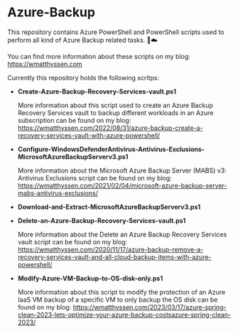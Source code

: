 # Azure-Backup

This repository contains Azure PowerShell and PowerShell scripts used to perform all kind of Azure Backup related tasks. 🚀☁️

You can find more information about these scripts on my blog: https://wmatthyssen.com


Currently this repository holds the following scritps:

- **Create-Azure-Backup-Recovery-Services-vault.ps1**

  More information about this script used to create an Azure Backup Recovery Services vault to backup different workloads in an Azure subscription can be found on my blog: https://wmatthyssen.com/2022/08/31/azure-backup-create-a-recovery-services-vault-with-azure-powershell/

- **Configure-WindowsDefenderAntivirus-Antivirus-Exclusions-MicrosoftAzureBackupServerv3.ps1**

  More information about the Microsoft Azure Backup Server (MABS) v3: Antivirus Exclusions script can be found on my blog: https://wmatthyssen.com/2021/02/04/microsoft-azure-backup-server-mabs-antivirus-exclusions/
  
- **Download-and-Extract-MicrosoftAzureBackupServerv3.ps1**

- **Delete-an-Azure-Backup-Recovery-Services-vault.ps1**

  More information about the Delete an Azure Backup Recovery Services vault script can be found on my blog: https://wmatthyssen.com/2020/11/17/azure-backup-remove-a-recovery-services-vault-and-all-cloud-backup-items-with-azure-powershell/
  
 - **Modify-Azure-VM-Backup-to-OS-disk-only.ps1**

   More information about this script to modify the protection of an Azure IaaS VM backup of a specific VM to only backup the OS disk can be found on my blog: https://wmatthyssen.com/2023/03/17/azure-spring-clean-2023-lets-optimize-your-azure-backup-costsazure-spring-clean-2023/

